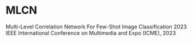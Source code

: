 # MLCN
Multi-Level Correlation Network For Few-Shot Image Classification
2023 IEEE International Conference on Multimedia and Expo (ICME), 2023
